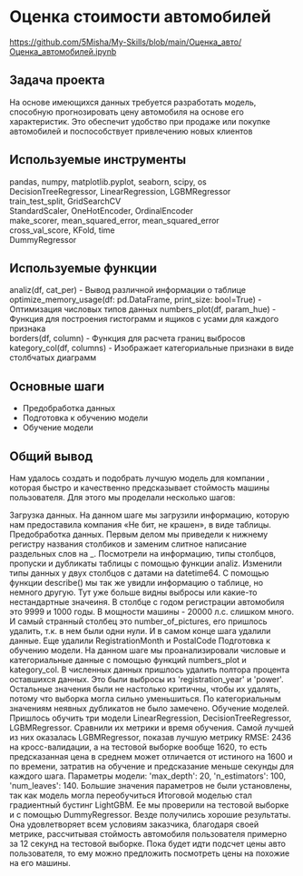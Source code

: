 # Оценка стоимости автомобилей
https://github.com/5Misha/My-Skills/blob/main/Оценка_авто/Оценка_автомобилей.ipynb 

## Задача проекта
На основе имеющихся данных требуется разработать модель, способную прогнозировать цену автомобиля на основе его характеристик. Это обеспечит удобство при продаже или покупке автомобилей и поспособствует привлечению новых клиентов

## Используемые инструменты
pandas, numpy, matplotlib.pyplot, seaborn, scipy, os    
DecisionTreeRegressor, LinearRegression, LGBMRegressor  
train_test_split, GridSearchCV    
StandardScaler, OneHotEncoder, OrdinalEncoder  
make_scorer, mean_squared_error, mean_squared_error  
cross_val_score, KFold, time  
DummyRegressor

## Используемые функции
analiz(df, cat_per) - Вывод различной информации о таблице  
optimize_memory_usage(df: pd.DataFrame, print_size: bool=True) - Оптимизация числовых типов данных
numbers_plot(df, param_hue) - Функция для построения гистограмм и ящиков с усами для каждого признака  
borders(df, column) - Функция для расчета границ выбросов  
kategory_col(df, columns) - Изображает категориальные признаки в виде столбчатых диаграмм

## Основные шаги
* Предобработка данных
* Подготовка к обучению модели
* Обучение модели

## Общий вывод
Нам удалось создать и подобрать лучшую модель для компании , которая быстро и качественно предсказывает стоймость машины пользователя. Для этого мы проделали несколько шагов:

Загрузка данных. На данном шаге мы загрузили информацию, которую нам предоставила компания «Не бит, не крашен», в виде таблицы.
Предобработка данных. Первым делом мы приведели к нижнему регистру названия столбиков и заменим слитное написание раздельных слов на _. Посмотрели на информацию, типы столбцов, пропуски и дубликаты таблицы с помощью функции analiz. Изменили типы данных у двух столбцов с датами на datetime64. С помощью функции describe() мы так же увидли информацию о таблице, но немного другую. Тут уже больше видны выбросы или какие-то нестандартные значеиня. В столбце с годом регистрации автомобиля это 9999 и 1000 годы. В мощности машины - 20000 л.с. слишком много. И самый странный столбец это number_of_pictures, его пришлось удалить, т.к. в нем были одни нули. И в самом конце шага удалили данные. Еще удалили RegistrationMonth и PostalCode
Подготовка к обучению модели. На данном шаге мы проанализировали числовые и категориальные данные с помощью функций numbers_plot и kategory_col. В численных данных пришлось удалить полтора процента оставшихся данных. Это были выбросы из 'registration_year' и 'power'. Остальные значения были не настолько критичны, чтобы их удалять, потому что выборка могла сильно уменьшиться. По категориальным значениям неявных дубликатов не было замечено.
Обучение моделей. Пришлось обучить три модели LinearRegression, DecisionTreeRegressor, LGBMRegressor. Сравнили их метрики и время обучения. Самой лучшей из них оказалась LGBMRegressor, показав лучшую метрику RMSE: 2436 на кросс-валидации, а на тестовой выборке вообще 1620, то есть предсказанная цена в среднем может отличается от истиного на 1600 и по времени, затратив на обучение и предсказание меньше секунды для каждого шага. Параметры модели: 'max_depth': 20, 'n_estimators': 100, 'num_leaves': 140. Большие значения параметров не были установлены, так как модель могла переобучиться
Итоговой моделью стал градиентный бустинг LightGBM. Ее мы проверили на тестовой выборке и с помощью DummyRegressor. Везде получились хорошие результаты. Она удовлетворяет всем условиям заказчика, благодаря своей метрике, рассчитывая стоймость автомобиля пользователя примерно за 12 секунд на тестовой выборке. Пока будет идти подсчет цены авто пользователя, то ему можно предложить посмотреть цены на похожие на его машины.
